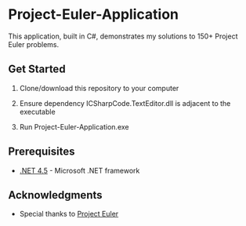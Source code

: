 # Project-Euler-Application

This application, built in C#, demonstrates my solutions to 150+ Project Euler problems.

## Get Started

1. Clone/download this repository to your computer

2. Ensure dependency ICSharpCode.TextEditor.dll is adjacent to the executable

3. Run Project-Euler-Application.exe

## Prerequisites

* [.NET 4.5](https://www.microsoft.com/en-us/download/details.aspx?id=30653) - Microsoft .NET framework

## Acknowledgments

* Special thanks to [Project Euler](https://projecteuler.net)